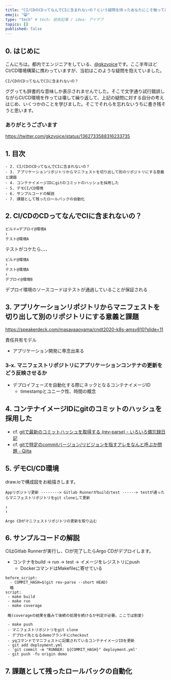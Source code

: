 ```yaml
---
title: "CI/CDのCDってなんでCIに含まれないの？という疑問を持ったあなたにこそ触ってほしいArgo CD"
emoji: "😸"
type: "tech" # tech: 技術記事 / idea: アイデア
topics: []
published: false
---
```


## 0. はじめに
こんにちは。都内でエンジニアをしている、[@gkzvoice](https://twitter.com/gkzvoice)です。ここ半年ほどCI/CD環境構築に携わっていますが、当初はこのような疑問を抱えていました。

```
CI/CDのCDってなんでCIに含まれないの？
```
ググっても辞書的な意味しか表示されませんでした。そこで文字通り試行錯誤しながらCI/CD環境を作っては壊して繰り返して、上記の疑問に対する自分の考えはじめ、いくつかのことを学びました。そこでそれらを忘れないうちに書き残そうと思います。


### ありがとうございます

https://twitter.com/gkzvoice/status/1362733588316233735


## 1. 目次

```
- 2. CI/CDのCDってなんでCIに含まれないの？
- 3. アプリケーションリポジトリからマニフェストを切り出して別のリポジトリにする意義と課題
- 4. コンテナイメージIDにgitのコミットのハッシュを採用した
- 5. デモCI/CD環境
- 6. サンプルコードの解説
- 7. 課題として残ったロールバックの自動化
```

## 2. CI/CDのCDってなんでCIに含まれないの？

```
ビルド=デプロイ@環境A
↓
テスト@環境A
```
テストがコケたら、、、

```
ビルド@環境A
↓
テスト@環境A
↓
デプロイ@環境B
```
デプロイ環境のソースコードはテストが通過していることが保証される

## 3. アプリケーションリポジトリからマニフェストを切り出して別のリポジトリにする意義と課題

https://speakerdeck.com/masayaaoyama/cndt2020-k8s-amsy810?slide=11

責任共有モデル

- アプリケーション開発に専念出来る
 

### 3-x. マニフェストリポジトリにアプリケーションコンテナの更新をどう反映させるか

- デプロイフェーズを自動化する際にネックとなるコンテナイメージID
  - timestampとユニーク性、時間の概念

## 4. コンテナイメージIDにgitのコミットのハッシュを採用した

- cf. [gitで最新のコミットハッシュを取得する (rev-parse) - いろいろ備忘録日記](https://devlights.hatenablog.com/entry/2020/12/16/165245)
- cf. [gitで特定のcommitバージョン/リビジョンを指すアレをなんと呼ぶか問題 - Qiita](https://qiita.com/bigwheel/items/0b331451558637ee29b3)


## 5. デモCI/CD環境

draw.ioで構成図をお絵描きします。

```
Appリポジトリ更新 --------> Gitlab Runnerがbuild/test ------> testが通ったらマニフェストリポジトリをgit cloneして更新

↓
↓

Argo CDがマニフェストリポジトリの更新を取り込む

```

## 6. サンプルコードの解説

CIはGitlab Runnerが実行し、CIが完了したらArgo CDがデプロイします。

- コンテナをbuild -> run -> test -> イメージをレジストリにpush
  - DockerコマンドはMakefileに寄せている
```
before_script:
  - COMMIT_HASH=$(git rev-parse --short HEAD)
  略
script:
 - make build
 - make run
 - make coverage

 略(coverageの結果を鑑みて後続の処理を続けるか判定が必要。ここでは割愛)

 - make push
 - マニフェストリポジトリをgit clone
 - デプロイ先となるdemoブランチにcheckout
 - yqコマンドでマニフェストに記載されているコンテナイメージIDを更新
 - git add deployment.yml
 - 'git commit -m "RUNNER: ${COMMIT_HASH}" deployment.yml'
 - git push -fu origin demo
```

## 7. 課題として残ったロールバックの自動化